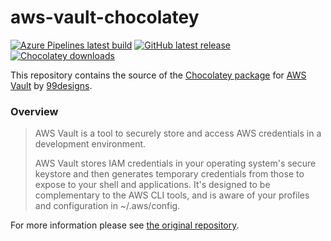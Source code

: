 # aws-vault-chocolatey

[![Azure Pipelines latest build](https://dev.azure.com/gusztavvargadr/chocolatey/_apis/build/status/aws-vault?branchName=master)](https://dev.azure.com/gusztavvargadr/chocolatey/_build/latest?definitionId=6&branchName=master)
[![GitHub latest release](https://img.shields.io/github/release/gusztavvargadr/aws-vault-chocolatey.svg)](https://github.com/gusztavvargadr/aws-vault-chocolatey/releases/latest/)
[![Chocolatey downloads](https://img.shields.io/chocolatey/dt/aws-vault.svg)](https://chocolatey.org/packages/aws-vault/)

This repository contains the source of the [Chocolatey package] for [AWS Vault] by [99designs].

### Overview

> AWS Vault is a tool to securely store and access AWS credentials in a development environment.
> 
> AWS Vault stores IAM credentials in your operating system's secure keystore and then generates temporary credentials from those to expose to your shell and applications. It's designed to be complementary to the AWS CLI tools, and is aware of your profiles and configuration in ~/.aws/config.

For more information please see [the original repository][AWS Vault].

[Chocolatey package]: https://chocolatey.org/packages/aws-vault/
[AWS Vault]: https://github.com/99designs/aws-vault/
[99designs]: https://99designs.com/

